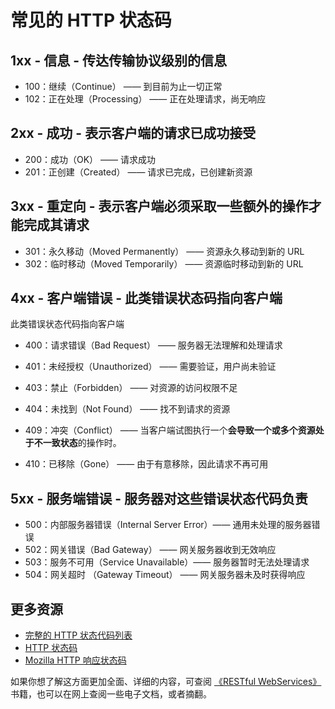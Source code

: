 # 常见的 HTTP 状态码

## 1xx - 信息 - 传达传输协议级别的信息

- 100：继续（Continue） —— 到目前为止一切正常
- 102：正在处理（Processing） —— 正在处理请求，尚无响应

## 2xx - 成功 - 表示客户端的请求已成功接受

- 200：成功（OK） —— 请求成功
- 201：正创建（Created） —— 请求已完成，已创建新资源

## 3xx - 重定向 - 表示客户端必须采取一些额外的操作才能完成其请求

- 301：永久移动（Moved Permanently） —— 资源永久移动到新的 URL
- 302：临时移动（Moved Temporarily） —— 资源临时移动到新的 URL

## 4xx - 客户端错误 - 此类错误状态码指向客户端

此类错误状态代码指向客户端

- 400：请求错误（Bad Request） —— 服务器无法理解和处理请求
- 401：未经授权（Unauthorized） —— 需要验证，用户尚未验证
- 403：禁止（Forbidden） —— 对资源的访问权限不足

- 404：未找到（Not Found） —— 找不到请求的资源
- 409：冲突（Conflict） —— 当客户端试图执行一个**会导致一个或多个资源处于不一致状态**的操作时。
- 410：已移除（Gone） —— 由于有意移除，因此请求不再可用

## 5xx - 服务端错误 - 服务器对这些错误状态代码负责

- 500：内部服务器错误（Internal Server Error）—— 通用未处理的服务器错误
- 502：网关错误（Bad Gateway） —— 网关服务器收到无效响应
- 503：服务不可用（Service Unavailable）—— 服务器暂时无法处理请求
- 504：网关超时 （Gateway Timeout） —— 网关服务器未及时获得响应

## 更多资源

- [完整的 HTTP 状态代码列表](https://httpstatuses.com/)
- [HTTP 状态码](http://www.restapitutorial.com/httpstatuscodes.html)
- [Mozilla HTTP 响应状态码](https://developer.mozilla.org/en-US/docs/Web/HTTP/Status)

如果你想了解这方面更加全面、详细的内容，可查阅 [《RESTful WebServices》](https://book.douban.com/subject/3094230/) 书籍，也可以在网上查阅一些电子文档，或者摘翻。
